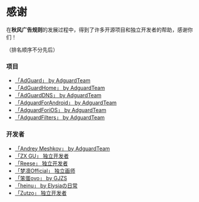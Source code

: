 # 感谢

在**秋风广告规则**的发展过程中，得到了许多开源项目和独立开发者的帮助，感谢你们！

（排名顺序不分先后）


### 项目
- [「AdGuard」 by AdguardTeam](https://github.com/AdguardTeam)
- [「AdGuardHome」 by AdguardTeam](https://github.com/AdguardTeam/AdGuardHome)
- [「AdGuardDNS」 by AdguardTeam](https://github.com/AdguardTeam/AdGuardDNS)
- [「AdguardForAndroid」 by AdguardTeam](https://github.com/AdguardTeam/AdguardForAndroid)
- [「AdguardForiOS」 by AdguardTeam](https://github.com/AdguardTeam/AdguardForiOS)
- [「AdguardFilters」 by AdguardTeam](https://github.com/AdguardTeam/AdguardFilters)


### 开发者
- [「Andrey Meshkov」 by AdguardTeam](https://github.com/ameshkov)
- [「ZX GU」 独立开发者](https://i.pcbeta.com/space-uid-4880620.html)
- [「Reese」 独立开发者](https://github.com/zjyzip)
- [「梦凛Official」 独立画师](https://t.me/menglin0204)
- [「笨蛋ovo」 by GJZS](https://github.com/liuran001)
- [「heinu」 by Elysiaの日常](https://github.com/heinu123)
- [「Zutzo」 独立开发者](https://github.com/zutzo)